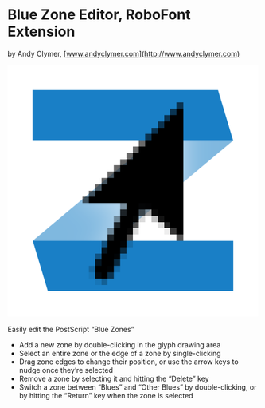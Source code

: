 # Blue Zone Editor, RoboFont Extension

by Andy Clymer, [www.andyclymer.com](http://www.andyclymer.com)

![Blue Zone Editor Icon](/resources/icon.png?raw=true)

Easily edit the PostScript “Blue Zones”

- Add a new zone by double-clicking in the glyph drawing area
- Select an entire zone or the edge of a zone by single-clicking
- Drag zone edges to change their position, or use the arrow keys to nudge once they’re selected
- Remove a zone by selecting it and hitting the “Delete” key
- Switch a zone between “Blues” and “Other Blues” by double-clicking, or by hitting the “Return” key when the zone is selected

